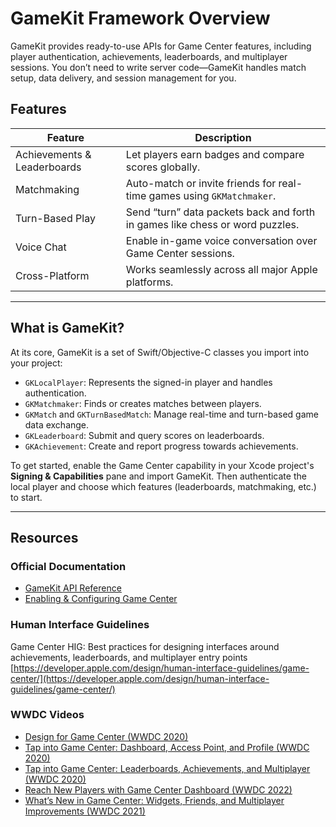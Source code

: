 # GameKit Framework Overview

GameKit provides ready-to-use APIs for Game Center features, including player authentication, achievements, leaderboards, and multiplayer sessions. You don’t need to write server code—GameKit handles match setup, data delivery, and session management for you.

## Features

| Feature                | Description                                                                 |
|------------------------|-----------------------------------------------------------------------------|
| Achievements & Leaderboards | Let players earn badges and compare scores globally.                     |
| Matchmaking            | Auto-match or invite friends for real-time games using `GKMatchmaker`.     |
| Turn-Based Play        | Send “turn” data packets back and forth in games like chess or word puzzles.|
| Voice Chat             | Enable in-game voice conversation over Game Center sessions.                |
| Cross-Platform         | Works seamlessly across all major Apple platforms.                          |

---

## What is GameKit?

At its core, GameKit is a set of Swift/Objective-C classes you import into your project:

- `GKLocalPlayer`: Represents the signed-in player and handles authentication.
- `GKMatchmaker`: Finds or creates matches between players.
- `GKMatch` and `GKTurnBasedMatch`: Manage real-time and turn-based game data exchange.
- `GKLeaderboard`: Submit and query scores on leaderboards.
- `GKAchievement`: Create and report progress towards achievements.

To get started, enable the Game Center capability in your Xcode project's **Signing & Capabilities** pane and import GameKit. Then authenticate the local player and choose which features (leaderboards, matchmaking, etc.) to start.

---

## Resources

### Official Documentation

- [GameKit API Reference](https://developer.apple.com/documentation/gamekit/)
- [Enabling & Configuring Game Center](https://developer.apple.com/documentation/gamekit/enabling-and-configuring-game-center)

### Human Interface Guidelines

Game Center HIG: Best practices for designing interfaces around achievements, leaderboards, and multiplayer entry points  
[https://developer.apple.com/design/human-interface-guidelines/game-center/](https://developer.apple.com/design/human-interface-guidelines/game-center/)

### WWDC Videos

- [Design for Game Center (WWDC 2020)](https://developer.apple.com/videos/play/wwdc2020/10145/)
- [Tap into Game Center: Dashboard, Access Point, and Profile (WWDC 2020)](https://developer.apple.com/videos/play/wwdc2020/10618/)
- [Tap into Game Center: Leaderboards, Achievements, and Multiplayer (WWDC 2020)](https://developer.apple.com/videos/play/wwdc2020/10619/)
- [Reach New Players with Game Center Dashboard (WWDC 2022)](https://developer.apple.com/videos/play/wwdc2022/10064/)
- [What’s New in Game Center: Widgets, Friends, and Multiplayer Improvements (WWDC 2021)](https://developer.apple.com/videos/play/wwdc2021/10066/)
